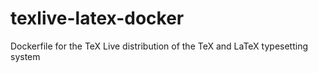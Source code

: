 # texlive-latex-docker
Dockerfile for the TeX Live distribution of the TeX and LaTeX typesetting system
